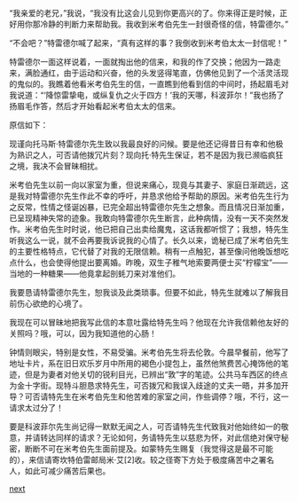 
“我亲爱的老兄，”我说，“我没有比这会儿见到你更高兴的了。你来得正是时候，正好用你那冷静的判断力来帮助我。我收到米考伯先生一封很奇怪的信，特雷德尔。”

“不会吧？”特雷德尔喊了起来，“真有这样的事？我倒收到米考伯太太一封信呢！”

特雷德尔一面这样说着，一面就掏出他的信来，和我的作了交换；他因为一路走来，满脸通红，由于运动和兴奋，他的头发竖得笔直，仿佛他见到了一个活灵活现的鬼似的。我瞧着他看米考伯先生的信，一直瞧到他看到信的中间时，扬起眉毛对我说道：“‘降惊雷挚电，或纵复仇之火于四方！’我的天哪，科波菲尔！”我也扬了扬眉毛作答，然后才开始看起米考伯太太的信来。

原信如下：

现谨向托马斯·特雷德尔先生致以我最良好的问候。要是他还记得昔日有幸和他极为熟识之人，可否请他拨冗片刻？现向托·特先生保证，若不是因为我已濒临疯狂之境，我决不会冒昧相扰。

米考伯先生以前一向以家室为重，但说来痛心，现竟与其妻子、家庭日渐疏远，这是我对特雷德尔先生作此不幸的呼吁，并恳求他给予帮助的原因。米考伯先生行为之反常，性情之怪诞凶暴，已完全超出特雷德尔先生之想象。而且情况日渐加重，已呈现精神失常的迹象。我敢向特雷德尔先生断言，此种病情，没有一天不突然发作。米考伯先生时时说，他已把自己出卖给魔鬼，这话我都听惯了；我想，特先生听我这么一说，就不会再要我诉说我的心情了。长久以来，诡秘已成了米考伯先生的主要性格特点，它代替了对我的无限信赖。稍有一点触犯，甚至像问他晚饭想吃点什么，也会使得他提出要离婚。昨晚，双生子稚气地索要两便士买“柠檬宝”——当地的一种糖果——他竟拿起剖蚝刀来对准他们。

我要恳请特雷德尔先生，恕我谈及此类琐事。但要不如此，特先生就难以了解我目前伤心欲绝的心境了。

我现在可以冒昧地把我写此信的本意吐露给特先生吗？他现在允许我信赖他友好的关照吗？哦，可以，因为我知道他的心肠！

钟情则眼尖，特别是女性，不易受骗。米考伯先生将去伦敦。今晨早餐前，他写了地址卡片，系在旧日欢乐岁月中所用的褐色小提包上，虽然他煞费苦心掩饰他的笔迹，但是为妻者对他关切的锐利目光，已辨出“敦”字的笔迹。公共马车西区的终点为金十字街。现特斗胆恳求特先生，可否拨冗和我误入歧途的丈夫一晤，并多加开导？可否请特先生在米考伯先生和他苦难的家室之间，作些调停？哦，不行，这一请求太过分了！

要是科波菲尔先生尚记得一默默无闻之人，可否请特先生代致我对他始终如一的敬意，并请转达同样的请求？无论如何，务请特先生以慈悲为怀，对此信绝对保守秘密，断断不可在米考伯先生面前提及。如蒙特先生赐复（我觉得这是最不可能的），来信请寄坎特伯雷邮局米·艾[2]收。较之径寄下方处于极度痛苦中之署名人，如此可减少痛苦后果也。

[next](page624)